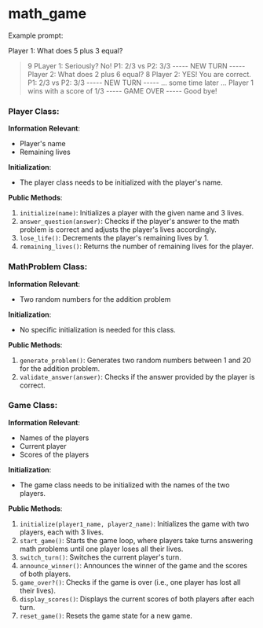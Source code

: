 # math_game


Example prompt:

Player 1: What does 5 plus 3 equal?
> 9
PLayer 1: Seriously? No!
P1: 2/3 vs P2: 3/3
----- NEW TURN -----
Player 2: What does 2 plus 6 equal?
> 8
Player 2: YES! You are correct.
P1: 2/3 vs P2: 3/3
----- NEW TURN -----
... some time later ...
Player 1 wins with a score of 1/3
----- GAME OVER -----
Good bye!

### Player Class:

**Information Relevant**:
- Player's name
- Remaining lives

**Initialization**:
- The player class needs to be initialized with the player's name.

**Public Methods**:
1. `initialize(name)`: Initializes a player with the given name and 3 lives.
2. `answer_question(answer)`: Checks if the player's answer to the math problem is correct and adjusts the player's lives accordingly.
3. `lose_life()`: Decrements the player's remaining lives by 1.
4. `remaining_lives()`: Returns the number of remaining lives for the player.

### MathProblem Class:

**Information Relevant**:
- Two random numbers for the addition problem

**Initialization**:
- No specific initialization is needed for this class.

**Public Methods**:
1. `generate_problem()`: Generates two random numbers between 1 and 20 for the addition problem.
2. `validate_answer(answer)`: Checks if the answer provided by the player is correct.

### Game Class:

**Information Relevant**:
- Names of the players
- Current player
- Scores of the players

**Initialization**:
- The game class needs to be initialized with the names of the two players.

**Public Methods**:
1. `initialize(player1_name, player2_name)`: Initializes the game with two players, each with 3 lives.
2. `start_game()`: Starts the game loop, where players take turns answering math problems until one player loses all their lives.
3. `switch_turn()`: Switches the current player's turn.
4. `announce_winner()`: Announces the winner of the game and the scores of both players.
5. `game_over?()`: Checks if the game is over (i.e., one player has lost all their lives).
6. `display_scores()`: Displays the current scores of both players after each turn.
7. `reset_game()`: Resets the game state for a new game.
